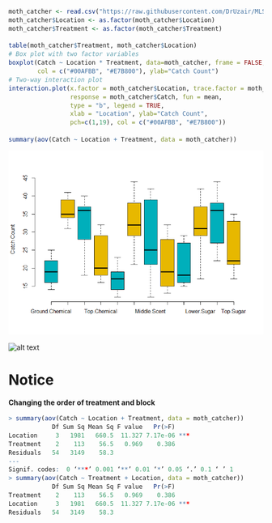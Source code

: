 ```R

moth_catcher <- read.csv("https://raw.githubusercontent.com/DrUzair/MLSD/master/Datasets/MothCatcher2.csv")
moth_catcher$Location <- as.factor(moth_catcher$Location)
moth_catcher$Treatment <- as.factor(moth_catcher$Treatment)

table(moth_catcher$Treatment, moth_catcher$Location)
# Box plot with two factor variables
boxplot(Catch ~ Location * Treatment, data=moth_catcher, frame = FALSE, 
        col = c("#00AFBB", "#E7B800"), ylab="Catch Count")
# Two-way interaction plot
interaction.plot(x.factor = moth_catcher$Location, trace.factor = moth_catcher$Treatment, 
                 response = moth_catcher$Catch, fun = mean, 
                 type = "b", legend = TRUE, 
                 xlab = "Location", ylab="Catch Count",
                 pch=c(1,19), col = c("#00AFBB", "#E7B800"))

summary(aov(Catch ~ Location + Treatment, data = moth_catcher))
```
![alt text](https://github.com/DrUzair/MLSD/blob/master/ANOVA/moath_catcher_boxplot.png "Mothcatcher dataset boxplot")

![alt text](https://github.com/DrUzair/MLSD/blob/master/ANOVA/moath_catcher_interaction.png "Mothcatcher dataset interaction")
# Notice
**Changing the order of treatment and block**
```R
> summary(aov(Catch ~ Location + Treatment, data = moth_catcher))
            Df Sum Sq Mean Sq F value   Pr(>F)    
Location     3   1981   660.5  11.327 7.17e-06 ***
Treatment    2    113    56.5   0.969    0.386    
Residuals   54   3149    58.3                     
---
Signif. codes:  0 ‘***’ 0.001 ‘**’ 0.01 ‘*’ 0.05 ‘.’ 0.1 ‘ ’ 1
> summary(aov(Catch ~ Treatment + Location, data = moth_catcher))
            Df Sum Sq Mean Sq F value   Pr(>F)    
Treatment    2    113    56.5   0.969    0.386    
Location     3   1981   660.5  11.327 7.17e-06 ***
Residuals   54   3149    58.3   
```
